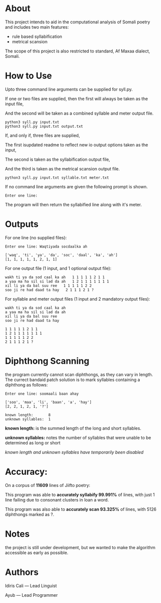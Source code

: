 # About
This project intends to aid in the computational analysis of Somali poetry and includes two main features:
- rule based syllabification 
- metrical scansion 
 
The scope of this project is also restricted to standard, Af Maxaa dialect, Somali.

# How to Use
Upto three command line arguments can be supplied for syll.py.


If one or two files are supplied, then the first will always be taken as the input file,

And the second will be taken as a combined syllable and meter output file.
```
python3 syll.py input.txt
python3 syll.py input.txt output.txt
```
If, and only if, three files are supplied,

The first isupdated readme to reflect new io output options taken as the input,

The second is taken as the syllabification output file,

And the third is taken as the metrical scansion output file.
```
python3 syll.py input.txt syllable.txt meter.txt
```
If no command line arguments are given the following prompt is shown.

```
Enter one line:
```
The program will then return the syllabified line along with it's meter.

# Outputs
For one line (no supplied files):
```
Enter one line: Waqtiyada socdaalka ah

['waq', 'ti', 'ya', 'da', 'soc', 'daal', 'ka', 'ah']
[1, 1, 1, 1, 1, 2, 1, 1]
```

For one output file (1 input, and 1 optional output file):
```
wakh ti ya da sod caal ka ah   1 1 1 1 1 2 1 1
a yaa ma ha sil si lad da ah   1 2 1 1 1 1 1 1 1
xil li ya da bal suu ree   1 1 1 1 1 2 2
soo ji re had daad ta hay   2 1 1 1 2 1 ?
```
For syllable and meter output files (1 input and 2 mandatory output files):
```
wakh ti ya da sod caal ka ah   
a yaa ma ha sil si lad da ah   
xil li ya da bal suu ree   
soo ji re had daad ta hay   
```
```
1 1 1 1 1 2 1 1
1 2 1 1 1 1 1 1 1
1 1 1 1 1 2 2
2 1 1 1 2 1 ?
```

# Diphthong Scanning
the program currently cannot scan diphthongs, as they can vary in length. The currect bandaid patch solution is to mark syllables containing a diphthong as follows:

```
Enter one line: soomaali baan ahay

['soo', 'maa', 'li', 'baan', 'a', 'hay']
[2, 2, 1, 2, 1, '?']

known length:       8
unknown syllables:  1
```
**known length:** is the summed length of the long and short syllables.

**unknown syllables:** notes the number of syllables that were unable to be determined as long or short

_known length and unknown syllables have temporarily been disabled_

# Accuracy:
On a corpus of **11609** lines of Jiifto poetry:

This program was able to **accurately syllabify 99.991%** of lines, with just 1 line failing due to consonant clusters in loan a word.

This program was also able to **accurately scan 93.325%** of lines, with 5126 diphthongs marked as ?.


# Notes
the project is still under development, but we wanted to make the algorithm accessible as early as possible.

# Authors
Idiris Cali — Lead Linguist

Ayub        — Lead Programmer
